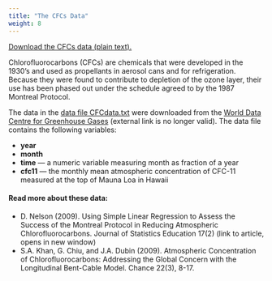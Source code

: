 ```yaml
---
title: "The CFCs Data"
weight: 8
---
```


[Download the CFCs data (plain text).](../CFCdata.txt)

Chlorofluorocarbons (CFCs) are chemicals that were developed in the 1930’s and used as propellants in aerosol cans and for refrigeration.  Because they were found to contribute to depletion of the ozone layer, their use has been phased out under the schedule agreed to by the 1987 Montreal Protocol.

The data in the [data file CFCdata.txt](../CFCdata.txt) were downloaded from the [World Data Centre for Greenhouse Gases](https://ds.data.jma.go.jp/gmd/wdcgg/) (external link is no longer valid).  The data file contains the following variables:

- **year**
- **month**
- **time** — a numeric variable measuring month as fraction of a year
- **cfc11** — the monthly mean atmospheric concentration of CFC-11 measured at the top of Mauna Loa in Hawaii

#### Read more about these data:

- D. Nelson (2009). Using Simple Linear Regression to Assess the Success of the Montreal Protocol in Reducing Atmospheric Chlorofluorocarbons.  Journal of Statistics Education 17(2) (link to article, opens in new window) 
- S.A. Khan, G. Chiu, and J.A. Dubin (2009). Atmospheric Concentration of Chlorofluorocarbons: Addressing the Global Concern with the Longitudinal Bent-Cable Model.  Chance 22(3), 8-17.
